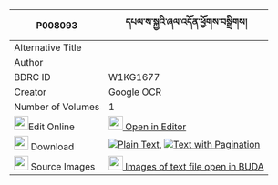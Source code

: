 |P008093|དཔལ་ས་སྐྱའི་ཞལ་འདོན་ཕྱོགས་བསྒྲིགས། 
| --- | --- 
|Alternative Title |
|Author | 
|BDRC ID | W1KG1677
|Creator | Google OCR
|Number of Volumes| 1
|<img width="25" src="https://img.icons8.com/color/25/000000/edit-property.png">Edit Online| [<img width="25" src="https://avatars.githubusercontent.com/u/45091458?s=200&v=4"> Open in Editor](http://editor.openpecha.org/P008093)
|<img width="25" src="https://img.icons8.com/fluent/48/000000/download-2.png"/>  Download | [![](https://img.icons8.com/color/20/000000/txt.png)Plain Text](https://github.com/Openpecha/P008093/releases/download/v1/pal_sakya_i_shyaldon_chok_drik_plain_P008093.zip), [![](https://img.icons8.com/color/20/000000/txt.png)Text with Pagination](https://github.com/Openpecha/P008093/releases/download/v1/pal_sakya_i_shyaldon_chok_drik_pages_P008093.zip)
|<img width="25" src="https://img.icons8.com/plasticine/100/000000/pictures-folder.png"/>  Source Images | [<img width="25" src="https://library.bdrc.io/icons/BUDA-small.svg"> Images of text file open in BUDA](https://library.bdrc.io/show/bdr:W1KG1677)